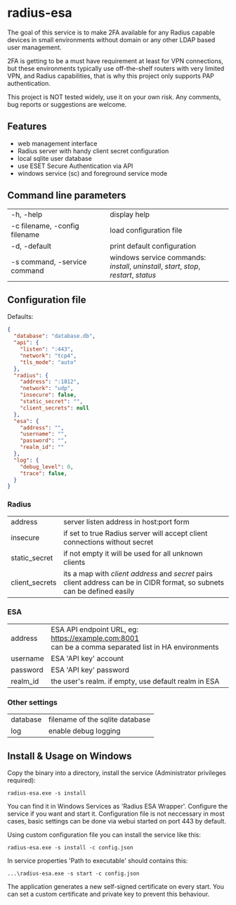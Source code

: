 
# radius-esa
The goal of this service is to make 2FA available for any Radius capable devices in small environments without domain or any other LDAP based user management.

2FA is getting to be a must have requirement at least for VPN connections, but these environments typically use off-the-shelf routers with very limited VPN, and Radius capabilities, that is why this project only supports PAP authentication.

This project is NOT tested widely, use it on your own risk. Any comments, bug reports or suggestions are welcome.

## Features
- web management interface
- Radius server with handy client secret configuration
- local sqlite user database
- use ESET Secure Authentication via API
- windows service (sc) and foreground service mode

## Command line parameters
|  |  |
|--|--|
|-h, -help|display help|
|-c filename, -config filename|load configuration file|
|-d, -default|print default configuration|
|-s command, -service command|windows service commands:<br>*install*, *uninstall*, *start*, *stop*, *restart*, *status*|


## Configuration file
Defaults:
```json
{
  "database": "database.db",
  "api": {
    "listen": ":443",
    "network": "tcp4",
    "tls_mode": "auto"
  },
  "radius": {
    "address": ":1812",
    "network": "udp",
    "insecure": false,
    "static_secret": "",
    "client_secrets": null
  },
  "esa": {
    "address": "",
    "username": "",
    "password": "",
    "realm_id": ""
  },
  "log": {
    "debug_level": 0,
    "trace": false,
  }
}
```
### Radius
|  |  |
|--|--|
|address|server listen address in host:port form|
|insecure|if set to true Radius server will accept client connections without secret|
|static_secret|if not empty it will be used for all unknown clients|
|client_secrets|its a map with *client address* and *secret* pairs<br>client address can be in CIDR format, so subnets can be defined  easily|

### ESA
|  |  |
|--|--|
|address|ESA API endpoint URL, eg: https://example.com:8001<br>can be a comma separated list in HA environments|
|username|ESA 'API key' account|
|password|ESA 'API key' password|
|realm_id|the user's realm. if empty, use default realm in ESA|

### Other settings
|  |  |
|--|--|
|database|filename of the sqlite database|
|log|enable debug logging|

## Install & Usage on Windows
Copy the binary into a directory, install the service (Administrator privileges required):
```
radius-esa.exe -s install
```
You can find it in Windows Services as 'Radius ESA Wrapper'. Configure the service if you want and start it.
Configuration file is not neccessary in most cases, basic settings can be done via webui started on port 443 by default.

Using custom configuration file you can install the service like this:
```
radius-esa.exe -s install -c config.json
```
In service properties 'Path to executable' should contains this:
```
...\radius-esa.exe -s start -c config.json
```

The application generates a new self-signed certificate on every start. You can set a custom certificate and private key to prevent this behaviour.